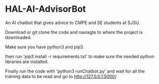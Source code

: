 # HAL-AI-AdvisorBot
An AI chatbot that gives advice to CMPE and SE students at SJSU.

Download or git clone the code and naviagte to where the project is downloaded.

Make sure you have python3 and pip3.

then run 'pip3 install -r requirements.txt' to make sure the needed python libraries are installed.

Finally run the code with 'python3 runChatbot.py' and wait for all the training data to be read and go to http://127.0.0.1:5000/
